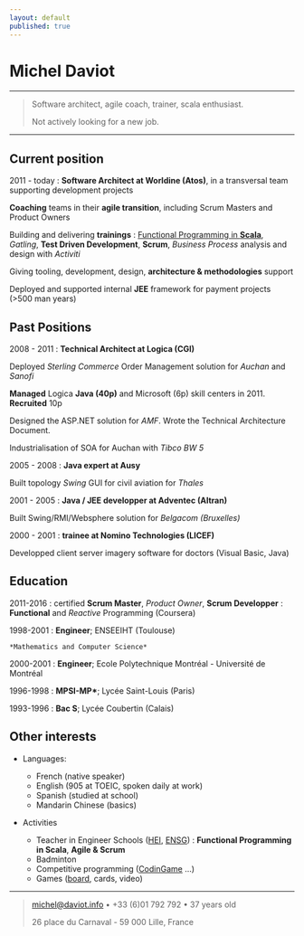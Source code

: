 ```yaml
---
layout: default
published: true
---
```

Michel Daviot
============

----

>  Software architect, agile coach, trainer, scala enthusiast.
>
>  Not actively looking for a new job.

----



Current position
----------

2011 - today 
: **Software Architect at Worldine (Atos)**, in a transversal team supporting development projects

**Coaching** teams in their **agile transition**, including Scrum Masters and Product Owners

Building and delivering **trainings** : [Functional Programming in **Scala**](https://github.com/tyrcho/fp-scala), *Gatling*, **Test Driven Development**, **Scrum**, *Business Process* analysis and design with *Activiti* 

Giving tooling, development, design, **architecture & methodologies** support 

Deployed and supported internal **JEE** framework for payment projects (>500 man years)


Past Positions
--------------------

2008 - 2011 
: **Technical Architect at Logica (CGI)**

Deployed *Sterling Commerce* Order Management solution for *Auchan* and *Sanofi*

**Managed** Logica **Java (40p)** and Microsoft (6p) skill centers in 2011. **Recruited** 10p

Designed the ASP.NET solution for *AMF*. Wrote the Technical Architecture Document.

Industrialisation of SOA for Auchan with *Tibco BW 5*


2005 - 2008 
: **Java expert at Ausy**

Built topology *Swing* GUI for civil aviation for *Thales*


2001 - 2005
: **Java / JEE developper at Adventec (Altran)**

Built Swing/RMI/Websphere solution for *Belgacom (Bruxelles)*


2000 - 2001 
: **trainee at Nomino Technologies (LICEF)**

Developped client server imagery software for doctors (Visual Basic, Java)



Education
---------

2011-2016
: certified **Scrum Master**, *Product Owner*, **Scrum Developper**
: **Functional** and *Reactive* Programming (Coursera)

1998-2001
:   **Engineer**; ENSEEIHT (Toulouse)

    *Mathematics and Computer Science*

2000-2001
:   **Engineer**; Ecole Polytechnique Montréal - Université de Montréal	

1996-1998
:   **MPSI-MP\***; Lycée Saint-Louis (Paris)

1993-1996
:   **Bac S**; Lycée Coubertin (Calais)



Other interests
----------------

* Languages:

     * French (native speaker)
     * English (905 at TOEIC, spoken daily at work)
     * Spanish (studied at school)
     * Mandarin Chinese (basics)

* Activities

	* Teacher in Engineer Schools ([HEI](http://en.hei.fr/), [ENSG](http://www.ensg.eu/)) : **Functional Programming in Scala**, **Agile & Scrum**
	* Badminton 
    * Competitive programming ([CodinGame](https://www.codingame.com/profile/e30e2eaed69f0747e8826dbf32015ea1229103) ...)
    * Games ([board](https://fr.boardgamearena.com/#!player?id=5933447), cards, video)

----

> <michel@daviot.info> • +33 (6)01 792 792 • 37 years old
>
> 26 place du Carnaval - 59 000 Lille, France
